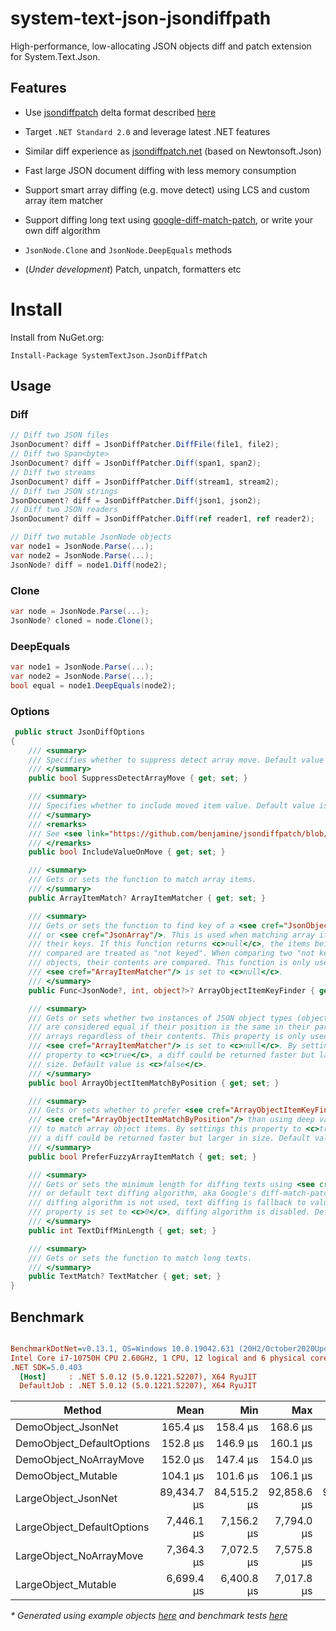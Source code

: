 # system-text-json-jsondiffpath

High-performance, low-allocating JSON objects diff and patch extension for System.Text.Json.

## Features

- Use [jsondiffpatch](https://github.com/benjamine/jsondiffpatch) delta format described [here](https://github.com/benjamine/jsondiffpatch/blob/master/docs/deltas.md)
- Target `.NET Standard 2.0` and leverage latest .NET features
- Similar diff experience as [jsondiffpatch.net](https://github.com/wbish/jsondiffpatch.net) (based on Newtonsoft.Json)
- Fast large JSON document diffing with less memory consumption
- Support smart array diffing (e.g. move detect) using LCS and custom array item matcher
- Support diffing long text using [google-diff-match-patch](http://code.google.com/p/google-diff-match-patch/), or write your own diff algorithm
- `JsonNode.Clone` and `JsonNode.DeepEquals` methods

- (_Under development_) Patch, unpatch, formatters etc

# Install

Install from NuGet.org:

```
Install-Package SystemTextJson.JsonDiffPatch
```

## Usage
### Diff

```csharp
// Diff two JSON files
JsonDocument? diff = JsonDiffPatcher.DiffFile(file1, file2);
// Diff two Span<byte>
JsonDocument? diff = JsonDiffPatcher.Diff(span1, span2);
// Diff two streams
JsonDocument? diff = JsonDiffPatcher.Diff(stream1, stream2);
// Diff two JSON strings
JsonDocument? diff = JsonDiffPatcher.Diff(json1, json2);
// Diff two JSON readers
JsonDocument? diff = JsonDiffPatcher.Diff(ref reader1, ref reader2);

// Diff two mutable JsonNode objects
var node1 = JsonNode.Parse(...);
var node2 = JsonNode.Parse(...);
JsonNode? diff = node1.Diff(node2);
```

### Clone

```csharp
var node = JsonNode.Parse(...);
JsonNode? cloned = node.Clone();
```

### DeepEquals

```csharp
var node1 = JsonNode.Parse(...);
var node2 = JsonNode.Parse(...);
bool equal = node1.DeepEquals(node2);
```

### Options

```csharp
 public struct JsonDiffOptions
{
    /// <summary>
    /// Specifies whether to suppress detect array move. Default value is <c>false</c>.
    /// </summary>
    public bool SuppressDetectArrayMove { get; set; }

    /// <summary>
    /// Specifies whether to include moved item value. Default value is <c>false</c>.
    /// </summary>
    /// <remarks>
    /// See <see link="https://github.com/benjamine/jsondiffpatch/blob/master/docs/deltas.md#array-moves"/>.
    /// </remarks>
    public bool IncludeValueOnMove { get; set; }

    /// <summary>
    /// Gets or sets the function to match array items.
    /// </summary>
    public ArrayItemMatch? ArrayItemMatcher { get; set; }

    /// <summary>
    /// Gets or sets the function to find key of a <see cref="JsonObject"/>
    /// or <see cref="JsonArray"/>. This is used when matching array items by
    /// their keys. If this function returns <c>null</c>, the items being
    /// compared are treated as "not keyed". When comparing two "not keyed"
    /// objects, their contents are compared. This function is only used when
    /// <see cref="ArrayItemMatcher"/> is set to <c>null</c>.
    /// </summary>
    public Func<JsonNode?, int, object?>? ArrayObjectItemKeyFinder { get; set; }

    /// <summary>
    /// Gets or sets whether two instances of JSON object types (object and array)
    /// are considered equal if their position is the same in their parent
    /// arrays regardless of their contents. This property is only used when
    /// <see cref="ArrayItemMatcher"/> is set to <c>null</c>. By settings this
    /// property to <c>true</c>, a diff could be returned faster but larger in
    /// size. Default value is <c>false</c>.
    /// </summary>
    public bool ArrayObjectItemMatchByPosition { get; set; }

    /// <summary>
    /// Gets or sets whether to prefer <see cref="ArrayObjectItemKeyFinder"/> and
    /// <see cref="ArrayObjectItemMatchByPosition"/> than using deep value comparison
    /// to match array object items. By settings this property to <c>true</c>,
    /// a diff could be returned faster but larger in size. Default value is <c>false</c>.
    /// </summary>
    public bool PreferFuzzyArrayItemMatch { get; set; }

    /// <summary>
    /// Gets or sets the minimum length for diffing texts using <see cref="TextMatcher"/>
    /// or default text diffing algorithm, aka Google's diff-match-patch algorithm. When text
    /// diffing algorithm is not used, text diffing is fallback to value replacement. If this
    /// property is set to <c>0</c>, diffing algorithm is disabled. Default value is <c>0</c>.
    /// </summary>
    public int TextDiffMinLength { get; set; }

    /// <summary>
    /// Gets or sets the function to match long texts.
    /// </summary>
    public TextMatch? TextMatcher { get; set; }
}
```

## Benchmark

``` ini

BenchmarkDotNet=v0.13.1, OS=Windows 10.0.19042.631 (20H2/October2020Update)
Intel Core i7-10750H CPU 2.60GHz, 1 CPU, 12 logical and 6 physical cores
.NET SDK=5.0.403
  [Host]     : .NET 5.0.12 (5.0.1221.52207), X64 RyuJIT
  DefaultJob : .NET 5.0.12 (5.0.1221.52207), X64 RyuJIT


```
|                     Method |        Mean |         Min |         Max |         P95 |         P80 | Allocated |
|--------------------------- |------------:|------------:|------------:|------------:|------------:|----------:|
|         DemoObject_JsonNet |    165.4 μs |    158.4 μs |    168.6 μs |    168.0 μs |    167.4 μs |    173 KB |
|  DemoObject_DefaultOptions |    152.8 μs |    146.9 μs |    160.1 μs |    159.3 μs |    155.3 μs |     84 KB |
|     DemoObject_NoArrayMove |    152.0 μs |    147.4 μs |    154.0 μs |    153.6 μs |    153.2 μs |     84 KB |
|         DemoObject_Mutable |    104.1 μs |    101.6 μs |    106.1 μs |    106.0 μs |    105.1 μs |     70 KB |
|        LargeObject_JsonNet | 89,434.7 μs | 84,515.2 μs | 92,858.6 μs | 92,387.7 μs | 91,774.2 μs | 23,628 KB |
| LargeObject_DefaultOptions |  7,446.1 μs |  7,156.2 μs |  7,794.0 μs |  7,775.8 μs |  7,518.6 μs |  4,085 KB |
|    LargeObject_NoArrayMove |  7,364.3 μs |  7,072.5 μs |  7,575.8 μs |  7,530.3 μs |  7,472.6 μs |  4,087 KB |
|        LargeObject_Mutable |  6,699.4 μs |  6,400.8 μs |  7,017.8 μs |  6,935.1 μs |  6,804.6 μs |  3,538 KB |


_\* Generated using example objects [here](test\Examples) and benchmark tests [here](test\SystemTextJson.JsonDiffPatch.Benchmark\SimpleDiffBenchmark.cs)_

